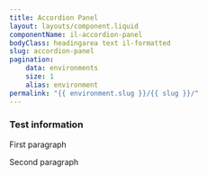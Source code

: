 ```yaml
---
title: Accordion Panel
layout: layouts/component.liquid
componentName: il-accordion-panel
bodyClass: headingarea text il-formatted
slug: accordion-panel
pagination:
    data: environments
    size: 1
    alias: environment
permalink: "{{ environment.slug }}/{{ slug }}/"
---
```

<div class="template-information" data-name="default">
        <h3 slot="header">Test information</h3>
        <p>First paragraph</p>
        <p>Second paragraph</p>
</div>

